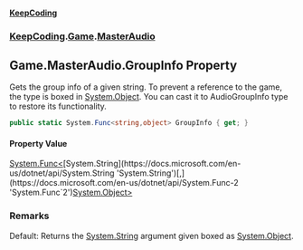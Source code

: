 #### [KeepCoding](index.md 'index')
### [KeepCoding](KeepCoding.md 'KeepCoding').[Game](Game.md 'KeepCoding.Game').[MasterAudio](Game.MasterAudio.md 'KeepCoding.Game.MasterAudio')
## Game.MasterAudio.GroupInfo Property
Gets the group info of a given string. To prevent a reference to the game, the type is boxed in [System.Object](https://docs.microsoft.com/en-us/dotnet/api/System.Object 'System.Object'). You can cast it to AudioGroupInfo type to restore its functionality.  
```csharp
public static System.Func<string,object> GroupInfo { get; }
```
#### Property Value
[System.Func&lt;](https://docs.microsoft.com/en-us/dotnet/api/System.Func-2 'System.Func`2')[System.String](https://docs.microsoft.com/en-us/dotnet/api/System.String 'System.String')[,](https://docs.microsoft.com/en-us/dotnet/api/System.Func-2 'System.Func`2')[System.Object](https://docs.microsoft.com/en-us/dotnet/api/System.Object 'System.Object')[&gt;](https://docs.microsoft.com/en-us/dotnet/api/System.Func-2 'System.Func`2')
### Remarks
Default: Returns the [System.String](https://docs.microsoft.com/en-us/dotnet/api/System.String 'System.String') argument given boxed as [System.Object](https://docs.microsoft.com/en-us/dotnet/api/System.Object 'System.Object').  
